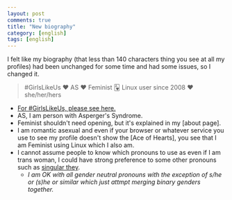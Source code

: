 ```yaml
---
layout: post
comments: true
title: "New biography"
category: [english]
tags: [english]
---
```


I felt like my biography (that less than 140 characters thing you see at
all my profiles) had been unchanged for some time and had some issues, so
I changed it.

> \#GirlsLikeUs ♥ AS ♥ Feminist 🂱 Linux user since 2008 ♥ she/her/hers

* [For #GirlsLikeUs, please see here.](http://janetmock.com/2012/05/28/twitter-girlslikeus-campaign-for-trans-women/)
* AS, I am person with Asperger's Syndrome.
* Feminist shouldn't need opening, but it's explained in my [about page].
* I am romantic asexual and even if your browser or whatever service you
  use to see my profile doesn't show the [Ace of Hearts], you see that I
  am Feminist using Linux which I also am.
* I cannot assume people to know which pronouns to use as even if I am
  trans woman, I could have strong preference to some other pronouns
  such as [singular they](https://en.wikipedia.org/wiki/Singular_they).
    * *I am OK with all gender neutral pronouns with the exception of
       s/he or (s)he or similar which just attmpt merging binary genders
       together.*
